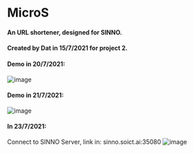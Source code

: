 # MicroS
#### An URL shortener, designed for SINNO.
#### Created by Dat in 15/7/2021 for project 2.
#### Demo in 20/7/2021:
![image](https://user-images.githubusercontent.com/69025561/126324858-1e9c9b9f-4761-467b-83bb-078e33c37e31.png)
#### Demo in 21/7/2021:
![image](https://user-images.githubusercontent.com/69025561/126490645-532dcdc9-7cf8-4fd7-83ec-5f73f6716099.png)
#### In 23/7/2021:
Connect to SINNO Server, link in: sinno.soict.ai:35080
![image](https://user-images.githubusercontent.com/69025561/126774764-a5b893f5-2455-403f-a884-70dc5fa10b52.png)

